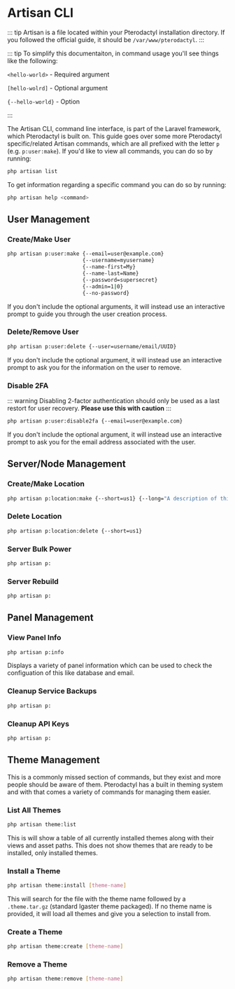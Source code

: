 # Artisan CLI

::: tip
Artisan is a file located within your Pterodactyl installation directory. If you followed the official guide, it should be `/var/www/pterodactyl`.
:::

::: tip
To simplify this documentaiton, in command usage you'll see things like the following:

`<hello-world>` - Required argument

`[hello-wolrd]` - Optional argument

`{--hello-world}` - Option

:::

The Artisan CLI, command line interface, is part of the Laravel framework, which Pterodactyl is built on. This guide goes over some more Pterodactyl specific/related Artisan commands, which are all prefixed with the letter `p` (e.g. `p:user:make`). If you'd like to view all commands, you can do so by running:

```bash
php artisan list
```

To get information regarding a specific command you can do so by running:

```bash
php artisan help <command>
```

## User Management

### Create/Make User

```bash
php artisan p:user:make {--email=user@example.com}
                        {--username=myusername}
                        {--name-first=My}
                        {--name-last=Name}
                        {--password=supersecret}
                        {--admin=1|0}
                        {--no-password}
```

If you don't include the optional arguments, it will instead use an interactive prompt to guide you through the user creation process.

### Delete/Remove User

```bash
php artisan p:user:delete {--user=username/email/UUID}
```

If you don't include the optional argument, it will instead use an interactive prompt to ask you for the information on the user to remove.

### Disable 2FA

::: warning
Disabling 2-factor authentication should only be used as a last restort for user recovery. **Please use this with caution**
:::

```bash
php artisan p:user:disable2fa {--email=user@example.com}
```

If you don't include the optional argument, it will instead use an interactive prompt to ask you for the email address associated with the user.

## Server/Node Management

### Create/Make Location

```bash
php artisan p:location:make {--short=us1} {--long="A description of this location."}
```

### Delete Location

```bash
php artisan p:location:delete {--short=us1}
```

### Server Bulk Power

```bash
php artisan p:
```

### Server Rebuild

```bash
php artisan p:
```

## Panel Management

### View Panel Info

```bash
php artisan p:info
```

Displays a variety of panel information which can be used to check the configuation of this like database and email.

### Cleanup Service Backups

```bash
php artisan p:
```

### Cleanup API Keys

```bash
php artisan p:
```

## Theme Management

This is a commonly missed section of commands, but they exist and more people should be aware of them. Pterodactyl has a built in theming system and with that comes a variety of commands for managing them easier.

### List All Themes

```bash
php artisan theme:list
```

This is will show a table of all currently installed themes along with their views and asset paths. This does not show themes that are ready to be installed, only installed themes.

### Install a Theme

```bash
php artisan theme:install [theme-name]
```

This will search for the file with the theme name followed by a `.theme.tar.gz` (standard Igaster theme packaged). If no theme name is provided, it will load all themes and give you a selection to install from.

### Create a Theme

```bash
php artisan theme:create [theme-name]
```

### Remove a Theme

```bash
php artisan theme:remove [theme-name]
```
